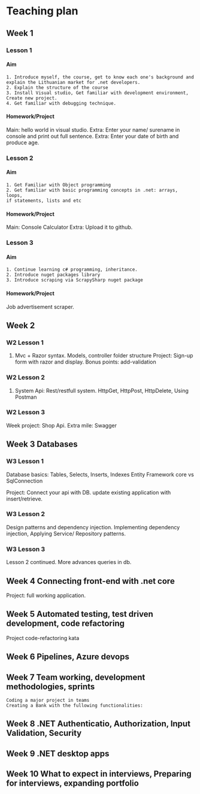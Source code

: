
# Teaching plan

## Week 1

### Lesson 1

#### Aim

    1. Introduce myself, the course, get to know each one's background and explain the Lithuanian market for .net developers.
    2. Explain the structure of the course
    3. Install Visual studio, Get familiar with development environment, Create new project.
    4. Get familiar with debugging technique.

#### Homework/Project

Main: hello world in visual studio.
Extra: Enter your name/ surename in console and print out full sentence.
Extra: Enter your date of birth and produce age.

### Lesson 2

#### Aim

    1. Get Familiar with Object programming
    2. Get familiar with basic programming concepts in .net: arrays, loops, 
    if statements, lists and etc

#### Homework/Project

Main: Console Calculator
Extra: Upload it to github.

### Lesson 3

#### Aim

    1. Continue learning c# programming, inheritance.
    2. Introduce nuget packages library
    3. Introduce scraping via ScrapySharp nuget package

#### Homework/Project

 Job advertisement scraper.

## Week 2

### W2 Lesson 1

1. Mvc + Razor syntax. Models, controller folder structure
Project: Sign-up form with razor and display.
Bonus points: add-validation

### W2 Lesson 2

1. System Api: Rest/restfull system.
HttpGet, HttpPost, HttpDelete, Using Postman

### W2 Lesson 3

Week project:
Shop Api.
Extra mile: Swagger

## Week 3 Databases

### W3 Lesson 1

Database basics: Tables, Selects, Inserts, Indexes
Entity Framework core vs SqlConnection

Project: Connect your api with DB. update existing application with insert/retrieve.

### W3 Lesson 2

Design patterns and dependency injection.
Implementing dependency injection, Applying Service/ Repository patterns.

### W3 Lesson 3
Lesson 2 continued.
More advances queries in db.

## Week 4 Connecting front-end with .net core

Project: full working application.

## Week 5 Automated testing, test driven development, code refactoring

Project code-refactoring kata

## Week 6 Pipelines, Azure devops

## Week 7 Team working, development methodologies, sprints

    Coding a major project in teams
    Creating a Bank with the fullowing functionalities:

## Week 8 .NET Authenticatio, Authorization, Input Validation, Security

## Week 9 .NET desktop apps

## Week 10 What to expect in interviews, Preparing for interviews, expanding portfolio